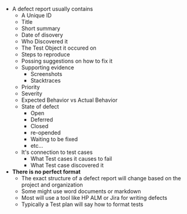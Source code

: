 - A defect report usually contains
  - A Unique ID
  - Title
  - Short summary
  - Date of disovery 
  - Who Discovered it
  - The Test Object it occured on
  - Steps to reproduce
  - Possing suggestions on how to fix it
  - Supporting evidence
    - Screenshots
    - Stacktraces
  - Priority
  - Severity
  - Expected Behavior vs Actual Behavior
  - State of defect
    - Open
    - Deferred
    - Closed
    - re-opended
    - Waiting to be fixed
    - etc...
  - It's connection to test cases
    - What Test cases it causes to fail
    - What Test case discovered it
- **There is no perfect format**
  - The exact structure of a defect report will change based on the project and organization
  - Some might use word documents or markdown
  - Most will use a tool like HP ALM or Jira for writing defects
  - Typically a Test plan will say how to format tests